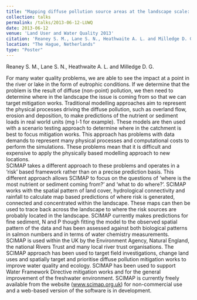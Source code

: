 ```yaml
---
title: "Mapping diffuse pollution source areas at the landscape scale: The SCIMAP approach"
collection: talks
permalink: /talks/2013-06-12-LUWQ
date: 2013-06-12
venue: 'Land User and Water Quality 2013'
citation: 'Reaney S. M., Lane S. N., Heathwaite A. L. and Milledge D. G. 2013: Mapping diffuse pollution source areas at the landscape scale: The SCIMAP approach. Presented at Land User and Water Quality 2013'
location: "The Hague, Netherlands"
type: "Poster"
---
```

Reaney S. M., Lane S. N., Heathwaite A. L. and Milledge D. G.  

For many water quality problems, we are able to see the impact at a point in the river or lake in the form of eutrophic conditions. If we determine that the problem is the result of diffuse (non-point) pollution, we then need to determine where in the landscape the issue is coming from so that we can target mitigation works. Traditional modelling approaches aim to represent the physical processes driving the diffuse pollution, such as overland flow, erosion and deposition, to make predictions of the nutrient or sediment loads in real world units (mg l-1 for example). These models are then used with a scenario testing approach to determine where in the catchment is best to focus mitigation works. This approach has problems with data demands to represent many physical processes and computational costs to perform the simulations. These problems mean that it is difficult and expensive to apply the physically based modelling approach to new locations.  
SCIMAP takes a different approach to these problems and operates in a ‘risk’ based framework rather than on a precise prediction basis. This different approach allows SCIMAP to focus on the questions of ‘where is the most nutrient or sediment coming from?’ and ‘what to do where?’. SCIMAP works with the spatial pattern of land cover, hydrological connectivity and rainfall to calculate map based predictions of where risk is generated, connected and concentrated within the landscape.  These maps can then be used to trace back across the landscape to where the risk sources are probably located in the landscape. SCIMAP currently makes predictions for fine sediment, N and P though fitting the model to the observed spatial pattern of the data and has been assessed against both biological patterns in salmon numbers and in terms of water chemistry measurements.  
SCIMAP is used within the UK by the Environment Agency, Natural England, the national Rivers Trust and many local river trust organisations. The SCIMAP approach has been used to target field investigations, change land uses and spatially target and prioritise diffuse pollution mitigation works to improve water quality and ecology. SCIMAP has been used to support Water Framework Directive mitigation works and for the general improvement of the freshwater environment.  SCIMAP is currently freely available from the website (www.scimap.org.uk) for non-commercial use and a web-based version of the software is in development.
